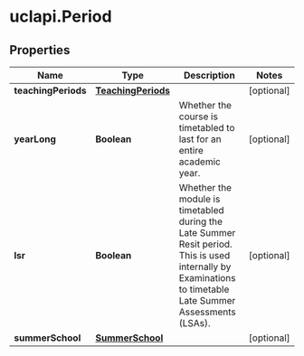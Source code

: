 # uclapi.Period

## Properties

Name | Type | Description | Notes
------------ | ------------- | ------------- | -------------
**teachingPeriods** | [**TeachingPeriods**](TeachingPeriods.md) |  | [optional] 
**yearLong** | **Boolean** | Whether the course is timetabled to last for an entire academic year. | [optional] 
**lsr** | **Boolean** | Whether the module is timetabled during the Late Summer Resit period. This is used internally by Examinations to timetable Late Summer Assessments (LSAs). | [optional] 
**summerSchool** | [**SummerSchool**](SummerSchool.md) |  | [optional] 


